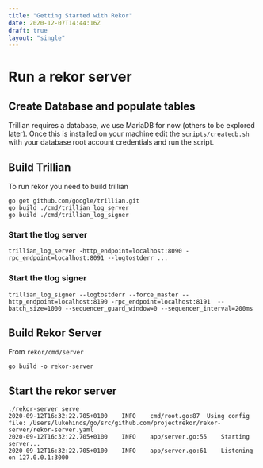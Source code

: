 ```yaml
---
title: "Getting Started with Rekor"
date: 2020-12-07T14:44:16Z
draft: true
layout: "single"
---
```


# Run a rekor server

## Create Database and populate tables

Trillian requires a database, we use MariaDB for now (others to be explored later). Once this
is installed on your machine edit the `scripts/createdb.sh` with your database root account credentials and run the script.

## Build Trillian

To run rekor you need to build trillian

```
go get github.com/google/trillian.git
go build ./cmd/trillian_log_server
go build ./cmd/trillian_log_signer

```

### Start the tlog server

```
trillian_log_server -http_endpoint=localhost:8090 -rpc_endpoint=localhost:8091 --logtostderr ...
```

### Start the tlog signer

```
trillian_log_signer --logtostderr --force_master --http_endpoint=localhost:8190 -rpc_endpoint=localhost:8191  --batch_size=1000 --sequencer_guard_window=0 --sequencer_interval=200ms
```

## Build Rekor Server

From `rekor/cmd/server`

`go build -o rekor-server`

## Start the rekor server

```
./rekor-server serve
2020-09-12T16:32:22.705+0100	INFO	cmd/root.go:87	Using config file: /Users/lukehinds/go/src/github.com/projectrekor/rekor-server/rekor-server.yaml
2020-09-12T16:32:22.705+0100	INFO	app/server.go:55	Starting server...
2020-09-12T16:32:22.705+0100	INFO	app/server.go:61	Listening on 127.0.0.1:3000
```